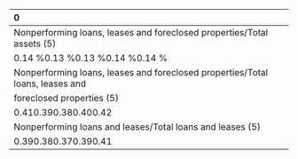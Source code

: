 | 0                                                                             |
|:------------------------------------------------------------------------------|
| Nonperforming loans, leases and foreclosed properties/Total assets (5)        |
| 0.14 %0.13 %0.13 %0.14 %0.14 %                                                |
| Nonperforming loans, leases and foreclosed properties/Total loans, leases and |
| foreclosed properties (5)                                                     |
| 0.410.390.380.400.42                                                          |
| Nonperforming loans and leases/Total loans and leases (5)                     |
| 0.390.380.370.390.41                                                          |